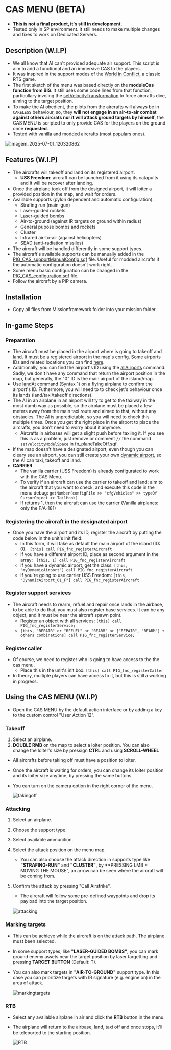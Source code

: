 # CAS MENU (BETA)
- **This is not a final product, it's still in development.**
- Tested only in SP environment. It still needs to make multiple changes and fixes to work on Dedicated Servers.
## Description (W.I.P)
- We all know that AI can't provided adequate air support. This script is aim to add a functional and an immersive CAS to the players.
- It was inspired in the support modes of the [World in Conflict](https://en.wikipedia.org/wiki/World_in_Conflict), a classic RTS game.
- The first sketch of the menu was based directly on the **moduleCas function from BIS**. It still uses some code lines from that function, particullary involing the [setVelocityTransformation](https://community.bistudio.com/wiki/setVelocityTransformation) to force aircrafts dive, aiming to the target position.
- To make the AI obedient, the pilots from the aircrafts will always be in ```CARELESS``` behaviour, so, they **will not engage in an air-to-air combat against others aircrats nor it will attack ground targets by himself**, the CAS MENU is scripted to only provide CAS for the players on the ground once **requested**.
- Tested with vanilla and modded aircrafts (most populars ones).

![imagem_2025-07-01_120320862](https://github.com/user-attachments/assets/3d2f38f1-7273-4ff0-9096-e757fd2914c8)
## Features (W.I.P)
- The aircrafts will takeoff and land on its registered airport.
  - **USS Freedom:** aircraft can be launched from it using its catapults and it will be recover after landing.
- Once the airplane took off from the designed airport, it will loiter a provided position in the map, and wait for orders.
- Available supports (pylon dependent and automatic configuration):
  - Strafing run (main-gun)
  - Laser-guided rockets
  - Laser-guided bombs
  - Air-to-ground (against IR targets on ground within radius)
  - General pupose bombs and rockets
  - Cluster
  - Infrared air-to-air (against helicopters)
  - SEAD (anti-radiation missiles)
- The aircraft will be handled differently in some support types.
- The aircraft's available supports can be manually added in the [PIG_CAS_supportManualConfig.sqf](https://github.com/PiG13BR/PIG-CAS_Menu_Beta/blob/main/Missionframework/CAS_Menu/PIG_CAS_supportManualConfig.sqf) file. Useful for modded aircrafts if the automatic configuration doesn't work right.
- Some menu basic configuration can be changed in the [PIG_CAS_configuration.sqf](https://github.com/PiG13BR/PIG-CAS_Menu_Beta/blob/main/Missionframework/CAS_Menu/PIG_CAS_configuration.sqf) file.
- Follow the aircraft by a PiP camera.
## Installation
- Copy all files from Missionframework folder into your mission folder.
## In-game Steps
### Preparation 
- The aircraft must be placed in the airport where is going to takeoff and land. It must be a registered airport in the map's config. Some airports IDs and related locations you can find [here](https://community.bistudio.com/wiki/Arma:_Airport_IDs).
- Additionally, you can find the airport's ID using the [allAirports](https://community.bistudio.com/wiki/allAirports) command. Sadly, we don't have any command that return the airport position in the map, but generally, the "0" ID is the main airport of the island/map.
- Use [landAt](https://community.bistudio.com/wiki/landAt) command (Syntax 1) on a flying airplane to confirm the airport's ID. Futhermore, you will need to to check jet's behaviour once its lands (land/taxi/takeoff directions).
- The AI in an airplane in an airport will try to get to the taxiway in the most dumb way as possible, so the airplane must be placed a few meters away from the main taxi route and aimed to that, without any obstacles. The AI is unpredictable, so you will need to check this multiple times. Once you get the right place in the airport to place the aircrafts, you don't need to worry about it anymore.
  - Aircrafts in airbases will get a slight push before taxiing it. If you see this is as a problem, just remove or comment ```//``` the command ```setVelocityModelSpace``` in [fn_planeTakeOff.sqf](https://github.com/PiG13BR/PIG-CAS_Menu_Beta/blob/main/Missionframework/CAS_Menu/functions/fn_planeTakeOff.sqf).
- If the map doesn't have a designated airport, even though you can cleary see an airport, you can still create your own [dynamic airport](https://community.bistudio.com/wiki/Arma_3:_Dynamic_Airport_Configuration), so the AI can taxi, takeoff and land.
- **CARRIER**
  - The vanilla carrier (USS Freedom) is already configurated to work with the CAS Menu.
  - To verify if an aircraft can use the carrier to takeoff and land: aim to the aircraft that you want to check, and execute this code in the menu debug: ```getNumber(configFile >> "cfgVehicles" >> typeOf CursorObject >> TailHook)```
  - If returns 1, then the aircraft can use the carrier (Vanilla airplanes: only the F/A-181)
### Registering the aircraft in the designated airport
- Once you have the airport and its ID, register the aircraft by putting the code below in the unit's init field:
  - In this form, it will take as default the main airport of the island (ID: 0). ``` [this] call PIG_fnc_registerAircraft``` 
  - If you have a different airport ID, place as second argument in the array:  ``` [this, 1] call PIG_fnc_registerAircraft```
  - If you have a dynamic airport, get the class: ```[this, "myDynamicAirport"] call PIG_fnc_registerAircraft```
  - If you're going to use carrier USS Freedom: ```[this, "DynamicAirport_01_F"] call PIG_fnc_registerAircraft```
### Register support services
- The aircraft needs to rearm, refuel and repair once lands in the airbase, to be able to do that, you must also register base services. It can be any object, and it must be near the aircraft spawn point.
  - Register an object with all services: ```[this] call PIG_fnc_registerService;```
  - ```[this, "REPAIR" or "REFUEL" or "REARM" or ["REPAIR", "REARM"] + others combinations] call PIG_fnc_registerService;```
### Register caller
- Of course, we need to register who is going to have access to the the cas menu.
  - Place this in the unit's init box: ```[this] call PIG_fnc_registerCaller```
- In theory, multiple players can have access to it, but this is still a working in progress.
## Using the CAS MENU (W.I.P)
- Open the CAS MENU by the default action interface or by adding a key to the custom control "User Action 12".
### Takeoff
1. Select an airplane.
2. **DOUBLE RMB** on the map to select a loiter position. You can also change the loiter's size by pressign **CTRL** and using **SCROLL-WHEEL**
- All aircrafts before taking off must have a position to loiter.
- Once the aircraft is waiting for orders, you can change its loiter position and its loiter size anytime, by pressing the same buttons.
- You can turn on the camera option in the right corner of the menu.

    ![takingoff](https://github.com/user-attachments/assets/537c3339-4935-455b-89bd-de106e4733f0)
### Attacking
1. Select an airplane.
2. Choose the support type.
3. Select available ammunition.
4. Select the attack position on the menu map.
      - You can also choose the attack direction in supports type like **"STRAFING-RUN"** and **"CLUSTER"**, by **PRESSING LMB + MOVING THE MOUSE", an arrow can be seen where the aircraft will be coming from.
5. Confirm the attack by pressing "Call Airstrike".
      - The aircraft will follow some pre-defined waypoints and drop its payload into the target position.

    ![attacking](https://github.com/user-attachments/assets/c2f4d68c-f115-4156-a2c7-f939a5c25edb)
### Marking targets
- This can be achieve while the aircraft is on the attack path. The airplane must been selected.
- In some support types, like **"LASER-GUIDED BOMBS"**, you can mark ground enemy assets near the target position by laser targetting and pressing **TARGET BUTTON** (Default: T).
- You can also mark targets in **"AIR-TO-GROUND"** support type. In this case you can prioritize targets with IR signature (e.g. engine on) in the area of attack.

    ![markingtargets](https://github.com/user-attachments/assets/c3897c8b-3020-4435-b2f7-42ad00b7ecbb)
### RTB
- Select any available airplane in air and click the **RTB** button in the menu.
- The airplane will return to the airbase, land, taxi off and once stops, it'll be teleported to the starting position.

    ![RTB](https://github.com/user-attachments/assets/5edf6f5c-5fd8-4925-9626-fa9c26f09d3d)
